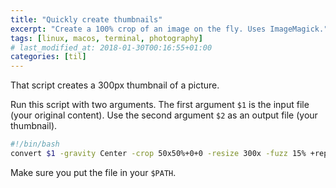 ```yaml
---
title: "Quickly create thumbnails"
excerpt: "Create a 100% crop of an image on the fly. Uses ImageMagick."
tags: [linux, macos, terminal, photography]
# last_modified_at: 2018-01-30T00:16:55+01:00
categories: [til]
---
```


That script creates a 300px thumbnail of a picture.

Run this script with two arguments. The first argument `$1` is the input file (your original content).
Use the second argument `$2` as an output file (your thumbnail).

``` bash
#!/bin/bash
convert $1 -gravity Center -crop 50x50%+0+0 -resize 300x -fuzz 15% +repage $2
```

Make sure you put the file in your `$PATH`.
